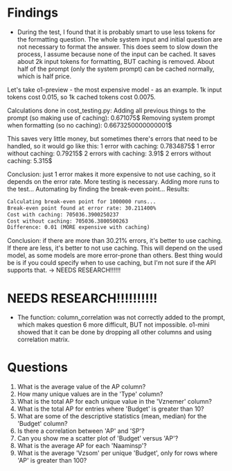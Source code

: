 # Findings
* During the test, I found that it is probably smart to use less tokens for the formatting question. The whole system input and initial question are not necessary to format the answer. This does seem to slow down the process, I assume because none of the input can be cached. It saves about 2k input tokens for formatting, BUT caching is removed. 
About half of the prompt (only the system prompt) can be cached normally, which is half price.

Let's take o1-preview - the most expensive model - as an example. 1k input tokens cost 0.015, so 1k cached tokens cost 0.0075.

Calculations done in cost_testing.py:
Adding all previous things to the prompt (so making use of caching): 0.671075$
Removing system prompt when formatting (so no caching): 0.6673250000000001$

This saves very little money, but sometimes there's errors that need to be handled, so it would go like this:
1 error with caching: 0.7834875$
1 error without caching: 0.79215$
2 errors with caching: 3.91$
2 errors without caching: 5.315$

Conclusion: just 1 error makes it more expensive to not use caching, so it depends on the error rate. More testing is necessary. Adding more runs to the test... Automating by finding the break-even point... Results:
```md
Calculating break-even point for 1000000 runs...
Break-even point found at error rate: 30.211400%
Cost with caching: 705036.3900250237
Cost without caching: 705036.3800500263
Difference: 0.01 (MORE expensive with caching)
```

Conclusion: if there are more than 30.21% errors, it's better to use caching. If there are less, it's better to not use caching. This will depend on the used model, as some models are more error-prone than others. Best thing would be is if you could specify when to use caching, but I'm not sure if the API supports that. -> NEEDS RESEARCH!!!!!!
# NEEDS RESEARCH!!!!!!!!!!

* The function: column_correlation was not correctly added to the prompt, which makes question 6 more difficult, BUT not impossible. o1-mini showed that it can be done by dropping all other columns and using correlation matrix.

# Questions
1. What is the average value of the AP column?
2. How many unique values are in the 'Type' column?
3. What is the total AP for each unique value in the 'Vznemer' column?
4. What is the total AP for entries where 'Budget' is greater than 10?
5. What are some of the descriptive statistics (mean, median) for the 'Budget' column?
6. Is there a correlation between 'AP' and 'SP'?
7. Can you show me a scatter plot of 'Budget' versus 'AP'?
8. What is the average AP for each 'Naaminsp'?
9. What is the average 'Vzsom' per unique 'Budget', only for rows where 'AP' is greater than 100?